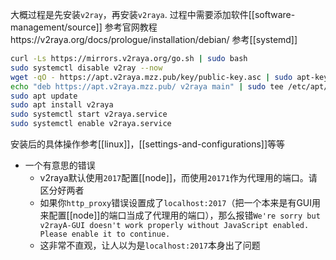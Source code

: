 大概过程是先安装`v2ray`，再安装`v2raya`. 过程中需要添加软件[[software-management/source]]
参考官网教程https://v2raya.org/docs/prologue/installation/debian/
参考[[systemd]]
```sh
curl -Ls https://mirrors.v2raya.org/go.sh | sudo bash
sudo systemctl disable v2ray --now
wget -qO - https://apt.v2raya.mzz.pub/key/public-key.asc | sudo apt-key add -
echo "deb https://apt.v2raya.mzz.pub/ v2raya main" | sudo tee /etc/apt/sources.list.d/v2raya.list
sudo apt update
sudo apt install v2raya
sudo systemctl start v2raya.service
sudo systemctl enable v2raya.service
```
安装后的具体操作参考[[linux]]，[[settings-and-configurations]]等等
- 一个有意思的错误
  - v2raya默认使用`2017`配置[[node]]，而使用`20171`作为代理用的端口。请区分好两者
  - 如果你`http_proxy`错误设置成了`localhost:2017`（把一个本来是有GUI用来配置[[node]]的端口当成了代理用的端口），那么报错`We're sorry but v2rayA-GUI doesn't work properly without JavaScript enabled. Please enable it to continue.`
  - 这非常不直观，让人以为是`localhost:2017`本身出了问题